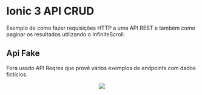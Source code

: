 # Ionic 3 API CRUD
Exemplo de como fazer requisições HTTP a uma API REST e também como paginar os resultados utilizando o InfiniteScroll.

## Api Fake
Fora usado API Reqres que provê vários exemplos de endpoints com dados fictícios.

<p align="center">
<img src="http://imagem.b2s-space.com/upimg/60505/0/7c2d9d0e61.png">
</p>
